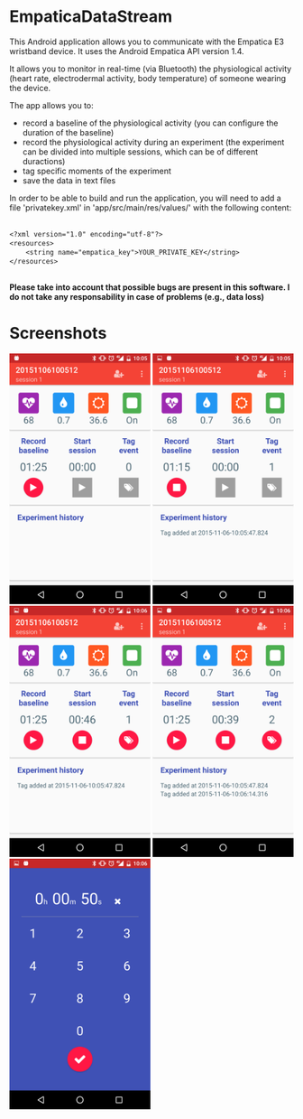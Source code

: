# EmpaticaDataStream

This Android application allows you to communicate with the Empatica E3 wristband device. It uses the Android Empatica API version 1.4.

It allows you to monitor in real-time (via Bluetooth) the physiological activity (heart rate, electrodermal activity, body temperature) of someone wearing the device.

The app allows you to:
- record a baseline of the physiological activity (you can configure the duration of the baseline)
- record the physiological activity during an experiment (the experiment can be divided into multiple sessions, which can be of different duractions)
- tag specific moments of the experiment
- save the data in text files

In order to be able to build and run the application, you will need to add a file 'privatekey.xml' in 'app/src/main/res/values/' with the following content:

<pre>
<code>
&lt;?xml version="1.0" encoding="utf-8"?&gt;
&lt;resources&gt;
    &lt;string name="empatica_key">YOUR_PRIVATE_KEY&lt;/string&gt;
&lt;/resources&gt;
</code>
</pre>

**Please take into account that possible bugs are present in this software. I do not take any responsability in case of problems (e.g., data loss)**


# Screenshots
<img src="https://github.com/gpodevijn/EmpaticaAndroidDataStream/blob/master/screnshots/Screenshot_20151106-100541.png" width="250">
<img src="https://github.com/gpodevijn/EmpaticaAndroidDataStream/blob/master/screnshots/Screenshot_20151106-100553.png" width="250">
<img src="https://github.com/gpodevijn/EmpaticaAndroidDataStream/blob/master/screnshots/Screenshot_20151106-100612.png" width="250">
<img src="https://github.com/gpodevijn/EmpaticaAndroidDataStream/blob/master/screnshots/Screenshot_20151106-100618.png" width="250">
<img src="https://github.com/gpodevijn/EmpaticaAndroidDataStream/blob/master/screnshots/Screenshot_20151106-100634.png" width="250">


